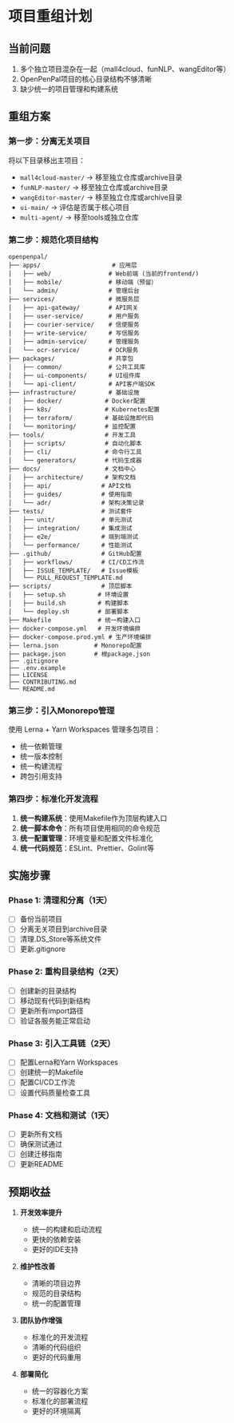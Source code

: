 # 项目重组计划

## 当前问题
1. 多个独立项目混杂在一起（mall4cloud、funNLP、wangEditor等）
2. OpenPenPal项目的核心目录结构不够清晰
3. 缺少统一的项目管理和构建系统

## 重组方案

### 第一步：分离无关项目
将以下目录移出主项目：
- `mall4cloud-master/` → 移至独立仓库或archive目录
- `funNLP-master/` → 移至独立仓库或archive目录
- `wangEditor-master/` → 移至独立仓库或archive目录
- `ui-main/` → 评估是否属于核心项目
- `multi-agent/` → 移至tools或独立仓库

### 第二步：规范化项目结构
```
openpenpal/
├── apps/                    # 应用层
│   ├── web/                # Web前端 (当前的frontend/)
│   ├── mobile/             # 移动端（预留）
│   └── admin/              # 管理后台
├── services/               # 微服务层
│   ├── api-gateway/        # API网关
│   ├── user-service/       # 用户服务
│   ├── courier-service/    # 信使服务
│   ├── write-service/      # 写信服务
│   ├── admin-service/      # 管理服务
│   └── ocr-service/        # OCR服务
├── packages/               # 共享包
│   ├── common/             # 公共工具库
│   ├── ui-components/      # UI组件库
│   └── api-client/         # API客户端SDK
├── infrastructure/         # 基础设施
│   ├── docker/            # Docker配置
│   ├── k8s/               # Kubernetes配置
│   ├── terraform/         # 基础设施即代码
│   └── monitoring/        # 监控配置
├── tools/                 # 开发工具
│   ├── scripts/           # 自动化脚本
│   ├── cli/               # 命令行工具
│   └── generators/        # 代码生成器
├── docs/                  # 文档中心
│   ├── architecture/      # 架构文档
│   ├── api/              # API文档
│   ├── guides/           # 使用指南
│   └── adr/              # 架构决策记录
├── tests/                # 测试套件
│   ├── unit/             # 单元测试
│   ├── integration/      # 集成测试
│   ├── e2e/              # 端到端测试
│   └── performance/      # 性能测试
├── .github/              # GitHub配置
│   ├── workflows/        # CI/CD工作流
│   ├── ISSUE_TEMPLATE/   # Issue模板
│   └── PULL_REQUEST_TEMPLATE.md
├── scripts/              # 顶层脚本
│   ├── setup.sh         # 环境设置
│   ├── build.sh         # 构建脚本
│   └── deploy.sh        # 部署脚本
├── Makefile             # 统一构建入口
├── docker-compose.yml   # 开发环境编排
├── docker-compose.prod.yml # 生产环境编排
├── lerna.json          # Monorepo配置
├── package.json        # 根package.json
├── .gitignore
├── .env.example
├── LICENSE
├── CONTRIBUTING.md
└── README.md
```

### 第三步：引入Monorepo管理
使用 Lerna + Yarn Workspaces 管理多包项目：
- 统一依赖管理
- 统一版本控制
- 统一构建流程
- 跨包引用支持

### 第四步：标准化开发流程
1. **统一构建系统**：使用Makefile作为顶层构建入口
2. **统一脚本命令**：所有项目使用相同的命令规范
3. **统一配置管理**：环境变量和配置文件标准化
4. **统一代码规范**：ESLint、Prettier、Golint等

## 实施步骤

### Phase 1: 清理和分离（1天）
- [ ] 备份当前项目
- [ ] 分离无关项目到archive目录
- [ ] 清理.DS_Store等系统文件
- [ ] 更新.gitignore

### Phase 2: 重构目录结构（2天）
- [ ] 创建新的目录结构
- [ ] 移动现有代码到新结构
- [ ] 更新所有import路径
- [ ] 验证各服务能正常启动

### Phase 3: 引入工具链（2天）
- [ ] 配置Lerna和Yarn Workspaces
- [ ] 创建统一的Makefile
- [ ] 配置CI/CD工作流
- [ ] 设置代码质量检查工具

### Phase 4: 文档和测试（1天）
- [ ] 更新所有文档
- [ ] 确保测试通过
- [ ] 创建迁移指南
- [ ] 更新README

## 预期收益

1. **开发效率提升**
   - 统一的构建和启动流程
   - 更快的依赖安装
   - 更好的IDE支持

2. **维护性改善**
   - 清晰的项目边界
   - 规范的目录结构
   - 统一的配置管理

3. **团队协作增强**
   - 标准化的开发流程
   - 清晰的代码组织
   - 更好的代码重用

4. **部署简化**
   - 统一的容器化方案
   - 标准化的部署流程
   - 更好的环境隔离